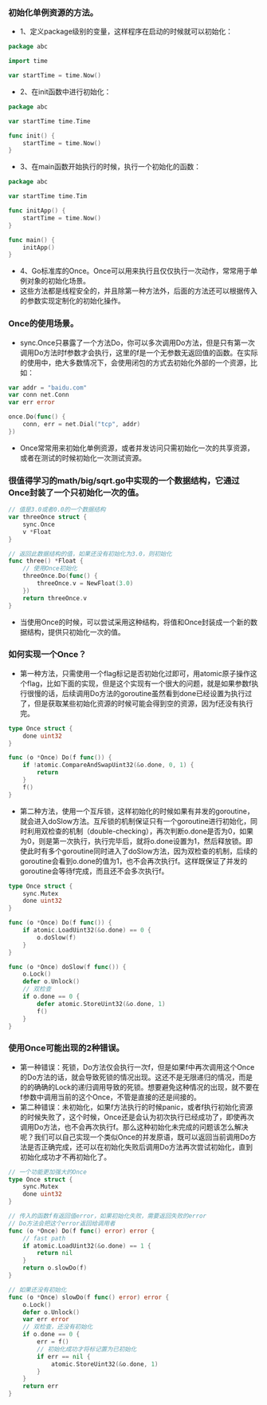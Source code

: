 ### 初始化单例资源的方法。
- 1、定义package级别的变量，这样程序在启动的时候就可以初始化：
``` go
package abc

import time

var startTime = time.Now()
```
- 2、在init函数中进行初始化：
``` go
package abc

var startTime time.Time

func init() {
    startTime = time.Now()
}
```
- 3、在main函数开始执行的时候，执行一个初始化的函数：
``` go
package abc

var startTime time.Tim

func initApp() {
    startTime = time.Now()
}

func main() {
    initApp()
}
```
- 4、Go标准库的Once。Once可以用来执行且仅仅执行一次动作，常常用于单例对象的初始化场景。
- 这些方法都是线程安全的，并且除第一种方法外，后面的方法还可以根据传入的参数实现定制化的初始化操作。
### Once的使用场景。
- sync.Once只暴露了一个方法Do，你可以多次调用Do方法，但是只有第一次调用Do方法时f参数才会执行，这里的f是一个无参数无返回值的函数。在实际的使用中，绝大多数情况下，会使用闭包的方式去初始化外部的一个资源，比如：
``` go
var addr = "baidu.com"
var conn net.Conn
var err error

once.Do(func() {
    conn, err = net.Dial("tcp", addr)
})
```
- Once常常用来初始化单例资源，或者并发访问只需初始化一次的共享资源，或者在测试的时候初始化一次测试资源。
### 很值得学习的math/big/sqrt.go中实现的一个数据结构，它通过Once封装了一个只初始化一次的值。
``` go
// 值是3.0或者0.0的一个数据结构
var threeOnce struct {
    sync.Once
    v *Float
}

// 返回此数据结构的值，如果还没有初始化为3.0，则初始化
func three() *Float {
    // 使用Once初始化
    threeOnce.Do(func() {
        threeOnce.v = NewFloat(3.0)
    })
    return threeOnce.v
}
```
- 当使用Once的时候，可以尝试采用这种结构，将值和Once封装成一个新的数据结构，提供只初始化一次的值。
### 如何实现一个Once？
- 第一种方法，只需使用一个flag标记是否初始化过即可，用atomic原子操作这个flag，比如下面的实现，但是这个实现有一个很大的问题，就是如果参数f执行很慢的话，后续调用Do方法的goroutine虽然看到done已经设置为执行过了，但是获取某些初始化资源的时候可能会得到空的资源，因为f还没有执行完。
``` go
type Once struct {
    done uint32
}

func (o *Once) Do(f func()) {
    if !atomic.CompareAndSwapUint32(&o.done, 0, 1) {
        return
    }
    f()
}
```
- 第二种方法，使用一个互斥锁，这样初始化的时候如果有并发的goroutine，就会进入doSlow方法。互斥锁的机制保证只有一个goroutine进行初始化，同时利用双检查的机制（double-checking），再次判断o.done是否为0，如果为0，则是第一次执行，执行完毕后，就将o.done设置为1，然后释放锁。即使此时有多个goroutine同时进入了doSlow方法，因为双检查的机制，后续的goroutine会看到o.done的值为1，也不会再次执行f。这样既保证了并发的goroutine会等待f完成，而且还不会多次执行f。
``` go
type Once struct {
    sync.Mutex
    done uint32
}

func (o *Once) Do(f func()) {
    if atomic.LoadUint32(&o.done) == 0 {
        o.doSlow(f)
    }
}

func (o *Once) doSlow(f func()) {
    o.Lock()
    defer o.Unlock()
    // 双检查
    if o.done == 0 {
        defer atomic.StoreUint32(&o.done, 1)
        f()
    }
}
```
### 使用Once可能出现的2种错误。
- 第一种错误：死锁，Do方法仅会执行一次f，但是如果f中再次调用这个Once的Do方法的话，就会导致死锁的情况出现。这还不是无限递归的情况，而是的的确确的Lock的递归调用导致的死锁。想要避免这种情况的出现，就不要在f参数中调用当前的这个Once，不管是直接的还是间接的。
- 第二种错误：未初始化，如果f方法执行的时候panic，或者f执行初始化资源的时候失败了，这个时候，Once还是会认为初次执行已经成功了，即使再次调用Do方法，也不会再次执行f。那么这种初始化未完成的问题该怎么解决呢？我们可以自己实现一个类似Once的并发原语，既可以返回当前调用Do方法是否正确完成，还可以在初始化失败后调用Do方法再次尝试初始化，直到初始化成功才不再初始化了。
``` go
// 一个功能更加强大的Once
type Once struct {
    sync.Mutex
    done uint32
}

// 传入的函数f有返回值error，如果初始化失败，需要返回失败的error
// Do方法会把这个error返回给调用者
func (o *Once) Do(f func() error) error {
    // fast path
    if atomic.LoadUint32(&o.done) == 1 {
        return nil
    }
    return o.slowDo(f)
}

// 如果还没有初始化
func (o *Once) slowDo(f func() error) error {
    o.Lock()
    defer o.Unlock()
    var err error
    // 双检查，还没有初始化
    if o.done == 0 {
        err = f()
        // 初始化成功才将标记置为已初始化
        if err == nil {
            atomic.StoreUint32(&o.done, 1)
        }
    }
    return err
}
```